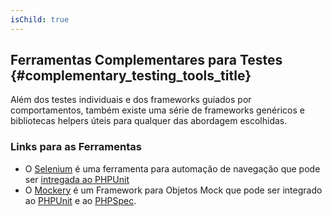 ```yaml
---
isChild: true
---
```


## Ferramentas Complementares para Testes {#complementary_testing_tools_title}

Além dos testes individuais e dos frameworks guiados por comportamentos, também existe uma série de frameworks
genéricos e bibliotecas helpers úteis para qualquer das abordagem escolhidas.

### Links para as Ferramentas

* O [Selenium](http://seleniumhq.org/) é uma ferramenta para automação de navegação que pode ser [intregada ao PHPUnit](http://www.phpunit.de/manual/3.1/en/selenium.html)
* O [Mockery](https://github.com/padraic/mockery) é um Framework para Objetos Mock que pode ser integrado ao [PHPUnit](http://phpunit.de/) e ao [PHPSpec](http://www.phpspec.net/).
